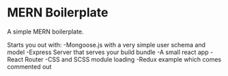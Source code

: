 # MERN Boilerplate

A simple MERN boilerplate. 

Starts you out with: 
  -Mongoose.js with a very simple user schema and model
  -Express Server that serves your build bundle
  -A small react app
  -React Router
  -CSS and SCSS module loading
  -Redux example which comes commented out
